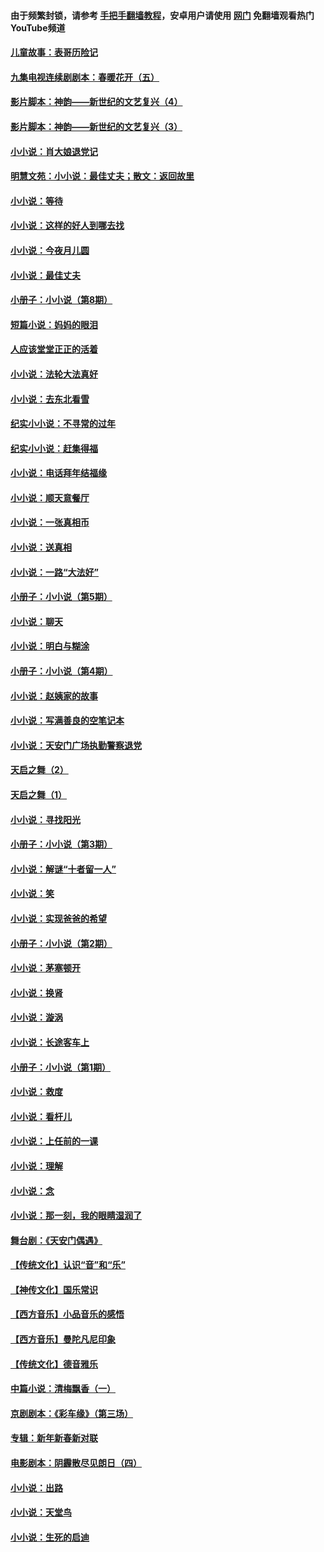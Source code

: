 #### 由于频繁封锁，请参考 [手把手翻墙教程](https://github.com/gfw-breaker/guides/wiki/)，安卓用户请使用 [网门](https://github.com/gfw-breaker/nogfw/blob/master/dl.md?t=05310401) 免翻墙观看热门YouTube频道 

#### [儿童故事：表哥历险记](../pages/328/383535.md?t=05310401) 

#### [九集电视连续剧剧本：春暖花开（五）](../pages/328/275919.md?t=05310401) 

#### [影片脚本：神韵——新世纪的文艺复兴（4）](../pages/328/266089.md?t=05310401) 

#### [影片脚本：神韵——新世纪的文艺复兴（3）](../pages/328/266087.md?t=05310401) 

#### [小小说：肖大娘退党记](../pages/328/239807.md?t=05310401) 

#### [明慧文苑：小小说：最佳丈夫；散文：返回故里](../pages/328/3439.md?t=05310401) 

#### [小小说：等待](../pages/328/223927.md?t=05310401) 

#### [小小说：这样的好人到哪去找](../pages/328/209396.md?t=05310401) 

#### [小小说：今夜月儿圆](../pages/328/193588.md?t=05310401) 

#### [小小说：最佳丈夫](../pages/328/190938.md?t=05310401) 

#### [小册子：小小说（第8期）](../pages/328/188202.md?t=05310401) 

#### [短篇小说：妈妈的眼泪](../pages/328/187712.md?t=05310401) 

#### [人应该堂堂正正的活着](../pages/328/182430.md?t=05310401) 

#### [小小说：法轮大法真好](../pages/328/174669.md?t=05310401) 

#### [小小说：去东北看雪](../pages/328/173882.md?t=05310401) 

#### [纪实小小说：不寻常的过年](../pages/328/173187.md?t=05310401) 

#### [纪实小小说：赶集得福](../pages/328/172652.md?t=05310401) 

#### [小小说：电话拜年结福缘](../pages/328/172533.md?t=05310401) 

#### [小小说：顺天意餐厅](../pages/328/170182.md?t=05310401) 

#### [小小说：一张真相币](../pages/328/169410.md?t=05310401) 

#### [小小说：送真相](../pages/328/166713.md?t=05310401) 

#### [小小说：一路“大法好”](../pages/328/162016.md?t=05310401) 

#### [小册子：小小说（第5期）](../pages/328/161131.md?t=05310401) 

#### [小小说：聊天](../pages/328/159640.md?t=05310401) 

#### [小小说：明白与糊涂](../pages/328/158101.md?t=05310401) 

#### [小册子：小小说（第4期）](../pages/328/158006.md?t=05310401) 

#### [小小说：赵姨家的故事](../pages/328/157843.md?t=05310401) 

#### [小小说：写满善良的空笔记本](../pages/328/157382.md?t=05310401) 

#### [小小说：天安门广场执勤警察退党](../pages/328/156982.md?t=05310401) 

#### [天启之舞（2）](../pages/328/153440.md?t=05310401) 

#### [天启之舞（1）](../pages/328/153439.md?t=05310401) 

#### [小小说：寻找阳光](../pages/328/153065.md?t=05310401) 

#### [小册子：小小说（第3期）](../pages/328/151715.md?t=05310401) 

#### [小小说：解谜“十者留一人”](../pages/328/148967.md?t=05310401) 

#### [小小说：笑](../pages/328/148905.md?t=05310401) 

#### [小小说：实现爸爸的希望](../pages/328/148096.md?t=05310401) 

#### [小册子：小小说（第2期）](../pages/328/147214.md?t=05310401) 

#### [小小说：茅塞顿开](../pages/328/147030.md?t=05310401) 

#### [小小说：换肾](../pages/328/146770.md?t=05310401) 

#### [小小说：漩涡](../pages/328/146683.md?t=05310401) 

#### [小小说：长途客车上](../pages/328/145076.md?t=05310401) 

#### [小册子：小小说（第1期）](../pages/328/143963.md?t=05310401) 

#### [小小说：救度](../pages/328/143927.md?t=05310401) 

#### [小小说：看杆儿](../pages/328/142137.md?t=05310401) 

#### [小小说：上任前的一课](../pages/328/140808.md?t=05310401) 

#### [小小说：理解](../pages/328/140476.md?t=05310401) 

#### [小小说：念](../pages/328/139513.md?t=05310401) 

#### [小小说：那一刻，我的眼睛湿润了](../pages/328/138476.md?t=05310401) 

#### [舞台剧：《天安门偶遇》](../pages/328/117155.md?t=05310401) 

#### [【传统文化】认识“音”和“乐”](../pages/328/108667.md?t=05310401) 

#### [【神传文化】国乐常识](../pages/328/104225.md?t=05310401) 

#### [【西方音乐】小品音乐的感悟](../pages/328/102924.md?t=05310401) 

#### [【西方音乐】曼陀凡尼印象](../pages/328/102922.md?t=05310401) 

#### [【传统文化】德音雅乐](../pages/328/102923.md?t=05310401) 

#### [中篇小说：清梅飘香（一）](../pages/328/101058.md?t=05310401) 

#### [京剧剧本：《彩车缘》（第三场）](../pages/328/96434.md?t=05310401) 

#### [专辑：新年新春新对联](../pages/328/94991.md?t=05310401) 

#### [电影剧本：阴霾散尽见朗日（四）](../pages/328/87081.md?t=05310401) 

#### [小小说：出路](../pages/328/84848.md?t=05310401) 

#### [小小说：天堂鸟](../pages/328/83084.md?t=05310401) 

#### [小小说：生死的启迪](../pages/328/70977.md?t=05310401) 

